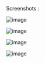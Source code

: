Screenshots :

![image](https://github.com/decodepriyanka/Fix-Health-FE/assets/64683009/fabdf774-beeb-44ed-8fd3-5f6f70965fe9)

![image](https://github.com/decodepriyanka/Fix-Health-FE/assets/64683009/c3ffbcb5-68cc-4fc2-be3a-2beff210dba1)

![image](https://github.com/decodepriyanka/Fix-Health-FE/assets/64683009/4a29da8d-bab0-427f-8ebb-77c314f05758)

![image](https://github.com/decodepriyanka/Fix-Health-FE/assets/64683009/18606d81-4078-4491-8122-456b7c25e494)


